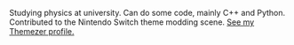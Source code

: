 Studying physics at university. Can do some code, mainly C++ and Python.
Contributed to the Nintendo Switch theme modding scene. [See my Themezer profile.](https://themezer.net/creators/382997176307154945)
